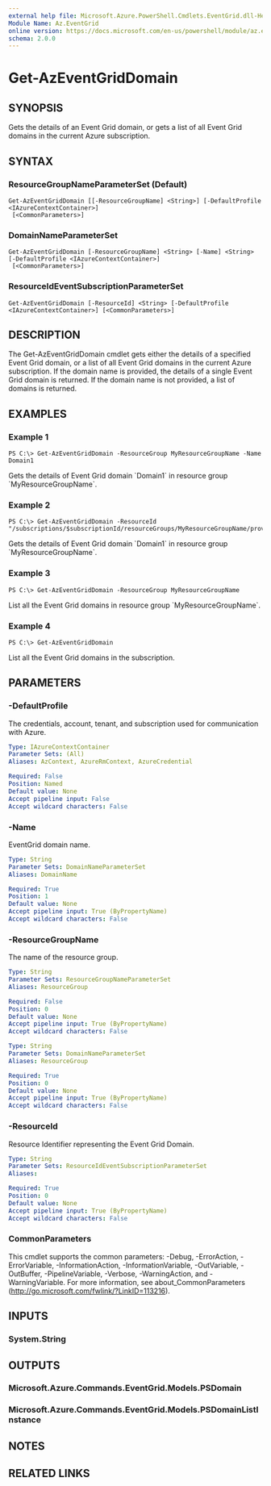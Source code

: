 ```yaml
---
external help file: Microsoft.Azure.PowerShell.Cmdlets.EventGrid.dll-Help.xml
Module Name: Az.EventGrid
online version: https://docs.microsoft.com/en-us/powershell/module/az.eventgrid/get-azeventgriddomain
schema: 2.0.0
---
```


# Get-AzEventGridDomain

## SYNOPSIS
Gets the details of an Event Grid domain, or gets a list of all Event Grid domains in the current Azure subscription.

## SYNTAX

### ResourceGroupNameParameterSet (Default)
```
Get-AzEventGridDomain [[-ResourceGroupName] <String>] [-DefaultProfile <IAzureContextContainer>]
 [<CommonParameters>]
```

### DomainNameParameterSet
```
Get-AzEventGridDomain [-ResourceGroupName] <String> [-Name] <String> [-DefaultProfile <IAzureContextContainer>]
 [<CommonParameters>]
```

### ResourceIdEventSubscriptionParameterSet
```
Get-AzEventGridDomain [-ResourceId] <String> [-DefaultProfile <IAzureContextContainer>] [<CommonParameters>]
```

## DESCRIPTION
The Get-AzEventGridDomain cmdlet gets either the details of a specified Event Grid domain, or a list of all Event Grid domains in the current Azure subscription.
If the domain name is provided, the details of a single Event Grid domain is returned.
If the domain name is not provided, a list of domains is returned.

## EXAMPLES

### Example 1
```
PS C:\> Get-AzEventGridDomain -ResourceGroup MyResourceGroupName -Name Domain1
```

Gets the details of Event Grid domain \`Domain1\` in resource group \`MyResourceGroupName\`.

### Example 2
```
PS C:\> Get-AzEventGridDomain -ResourceId "/subscriptions/$subscriptionId/resourceGroups/MyResourceGroupName/providers/Microsoft.EventGrid/domains/Domain1"
```

Gets the details of Event Grid domain \`Domain1\` in resource group \`MyResourceGroupName\`.

### Example 3
```
PS C:\> Get-AzEventGridDomain -ResourceGroup MyResourceGroupName
```

List all the Event Grid domains in resource group \`MyResourceGroupName\`.

### Example 4
```
PS C:\> Get-AzEventGridDomain
```

List all the Event Grid domains in the subscription.

## PARAMETERS

### -DefaultProfile
The credentials, account, tenant, and subscription used for communication with Azure.

```yaml
Type: IAzureContextContainer
Parameter Sets: (All)
Aliases: AzContext, AzureRmContext, AzureCredential

Required: False
Position: Named
Default value: None
Accept pipeline input: False
Accept wildcard characters: False
```

### -Name
EventGrid domain name.

```yaml
Type: String
Parameter Sets: DomainNameParameterSet
Aliases: DomainName

Required: True
Position: 1
Default value: None
Accept pipeline input: True (ByPropertyName)
Accept wildcard characters: False
```

### -ResourceGroupName
The name of the resource group.

```yaml
Type: String
Parameter Sets: ResourceGroupNameParameterSet
Aliases: ResourceGroup

Required: False
Position: 0
Default value: None
Accept pipeline input: True (ByPropertyName)
Accept wildcard characters: False
```

```yaml
Type: String
Parameter Sets: DomainNameParameterSet
Aliases: ResourceGroup

Required: True
Position: 0
Default value: None
Accept pipeline input: True (ByPropertyName)
Accept wildcard characters: False
```

### -ResourceId
Resource Identifier representing the Event Grid Domain.

```yaml
Type: String
Parameter Sets: ResourceIdEventSubscriptionParameterSet
Aliases:

Required: True
Position: 0
Default value: None
Accept pipeline input: True (ByPropertyName)
Accept wildcard characters: False
```

### CommonParameters
This cmdlet supports the common parameters: -Debug, -ErrorAction, -ErrorVariable, -InformationAction, -InformationVariable, -OutVariable, -OutBuffer, -PipelineVariable, -Verbose, -WarningAction, and -WarningVariable.
For more information, see about_CommonParameters (http://go.microsoft.com/fwlink/?LinkID=113216).

## INPUTS

### System.String

## OUTPUTS

### Microsoft.Azure.Commands.EventGrid.Models.PSDomain

### Microsoft.Azure.Commands.EventGrid.Models.PSDomainListInstance

## NOTES

## RELATED LINKS
